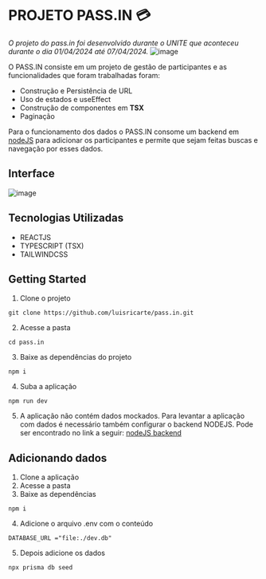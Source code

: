 # PROJETO PASS.IN 💳
_O projeto do pass.in foi desenvolvido durante o <NLW/> UNITE que aconteceu durante o dia 01/04/2024 até 07/04/2024._
![image](https://github.com/luisricarte/pass.in/assets/62070412/3aacaeab-a5fe-4f65-ac00-010036f7c66c)


O PASS.IN consiste em um projeto de gestão de participantes e as funcionalidades que foram trabalhadas foram:
 - Construção e Persistência de URL
 - Uso de estados e useEffect
 - Construção de componentes em **TSX**
 - Paginação

Para o funcionamento dos dados o PASS.IN consome um backend em [nodeJS](https://github.com/rocketseat-education/nlw-unite-nodejs) para adicionar os participantes e permite que sejam feitas buscas e navegação por esses dados.


## Interface
![image](https://github.com/luisricarte/pass.in/assets/62070412/3d09d283-f6ac-497d-8f9c-9f98799c094f)


## Tecnologias Utilizadas
- REACTJS 
- TYPESCRIPT (TSX)
- TAILWINDCSS

## Getting Started
1. Clone o projeto
```
git clone https://github.com/luisricarte/pass.in.git
```
2. Acesse a pasta

```
cd pass.in
```
3. Baixe as dependências do projeto

```
npm i
```
4. Suba a aplicação
```
npm run dev
```
5. A aplicação não contém dados mockados. Para levantar a aplicação com dados é necessário também configurar o backend NODEJS. Pode ser encontrado no link a seguir: [nodeJS backend](https://github.com/rocketseat-education/nlw-unite-nodejs)


## Adicionando dados
1. Clone a aplicação
2. Acesse a pasta
3. Baixe as dependências
```
npm i
```
4. Adicione o arquivo .env com o conteúdo
```
DATABASE_URL ="file:./dev.db"
```
5. Depois adicione os dados
```
npx prisma db seed
```
